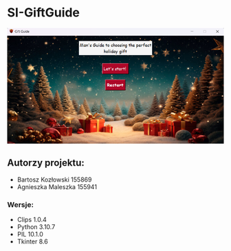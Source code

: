 # SI-GiftGuide

![App Screenshot](App.png)

## Autorzy projektu:
* Bartosz Kozłowski 155869
* Agnieszka Maleszka 155941

### Wersje:
* Clips 1.0.4
* Python 3.10.7
* PIL 10.1.0
* Tkinter 8.6